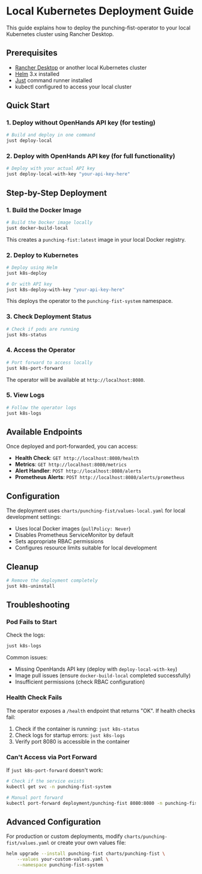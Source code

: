 # Local Kubernetes Deployment Guide

This guide explains how to deploy the punching-fist-operator to your local Kubernetes cluster using Rancher Desktop.

## Prerequisites

- [Rancher Desktop](https://rancherdesktop.io/) or another local Kubernetes cluster
- [Helm](https://helm.sh/docs/intro/install/) 3.x installed
- [Just](https://github.com/casey/just) command runner installed
- kubectl configured to access your local cluster

## Quick Start

### 1. Deploy without OpenHands API key (for testing)

```bash
# Build and deploy in one command
just deploy-local
```

### 2. Deploy with OpenHands API key (for full functionality)

```bash
# Deploy with your actual API key
just deploy-local-with-key "your-api-key-here"
```

## Step-by-Step Deployment

### 1. Build the Docker Image

```bash
# Build the Docker image locally
just docker-build-local
```

This creates a `punching-fist:latest` image in your local Docker registry.

### 2. Deploy to Kubernetes

```bash
# Deploy using Helm
just k8s-deploy

# Or with API key
just k8s-deploy-with-key "your-api-key-here"
```

This deploys the operator to the `punching-fist-system` namespace.

### 3. Check Deployment Status

```bash
# Check if pods are running
just k8s-status
```

### 4. Access the Operator

```bash
# Port forward to access locally
just k8s-port-forward
```

The operator will be available at `http://localhost:8080`.

### 5. View Logs

```bash
# Follow the operator logs
just k8s-logs
```

## Available Endpoints

Once deployed and port-forwarded, you can access:

- **Health Check**: `GET http://localhost:8080/health`
- **Metrics**: `GET http://localhost:8080/metrics`
- **Alert Handler**: `POST http://localhost:8080/alerts`
- **Prometheus Alerts**: `POST http://localhost:8080/alerts/prometheus`

## Configuration

The deployment uses `charts/punching-fist/values-local.yaml` for local development settings:

- Uses local Docker images (`pullPolicy: Never`)
- Disables Prometheus ServiceMonitor by default
- Sets appropriate RBAC permissions
- Configures resource limits suitable for local development

## Cleanup

```bash
# Remove the deployment completely
just k8s-uninstall
```

## Troubleshooting

### Pod Fails to Start

Check the logs:
```bash
just k8s-logs
```

Common issues:
- Missing OpenHands API key (deploy with `deploy-local-with-key`)
- Image pull issues (ensure `docker-build-local` completed successfully)
- Insufficient permissions (check RBAC configuration)

### Health Check Fails

The operator exposes a `/health` endpoint that returns "OK". If health checks fail:
1. Check if the container is running: `just k8s-status`
2. Check logs for startup errors: `just k8s-logs`
3. Verify port 8080 is accessible in the container

### Can't Access via Port Forward

If `just k8s-port-forward` doesn't work:
```bash
# Check if the service exists
kubectl get svc -n punching-fist-system

# Manual port forward
kubectl port-forward deployment/punching-fist 8080:8080 -n punching-fist-system
```

## Advanced Configuration

For production or custom deployments, modify `charts/punching-fist/values.yaml` or create your own values file:

```bash
helm upgrade --install punching-fist charts/punching-fist \
    --values your-custom-values.yaml \
    --namespace punching-fist-system
``` 